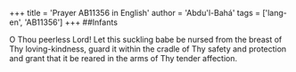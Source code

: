 +++
title = 'Prayer AB11356 in English'
author = 'Abdu'l-Bahá'
tags = ['lang-en', 'AB11356']
+++
##Infants

O Thou peerless Lord!  Let this suckling babe be nursed from the breast of Thy loving-kindness, guard it within the cradle of Thy safety and protection and grant that it be reared in the arms of Thy tender affection.
